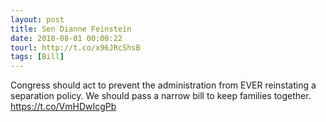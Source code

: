 ```yaml
---
layout: post
title: Sen Dianne Feinstein
date: 2018-08-01 00:00:22
tourl: http://t.co/x96JRcShsB
tags: [Bill]
---
```

Congress should act to prevent the administration from EVER reinstating a separation policy. We should pass a narrow bill to keep families together. https://t.co/VmHDwIcgPb